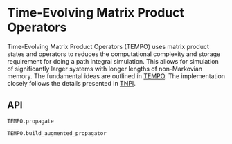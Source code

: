 # Time-Evolving Matrix Product Operators

Time-Evolving Matrix Product Operators (TEMPO) uses matrix product states and operators to reduces the computational complexity and storage requirement for doing a path integral simulation. This allows for simulation of significantly larger systems with longer lengths of non-Markovian memory. The fundamental ideas are outlined in [TEMPO](https://dx.doi.org/10.1038/s41467-018-05617-3). The implementation closely follows the details presented in [TNPI](https://arxiv.org/abs/2106.12523).

## API
```@docs
TEMPO.propagate
```

```@docs
TEMPO.build_augmented_propagator
```